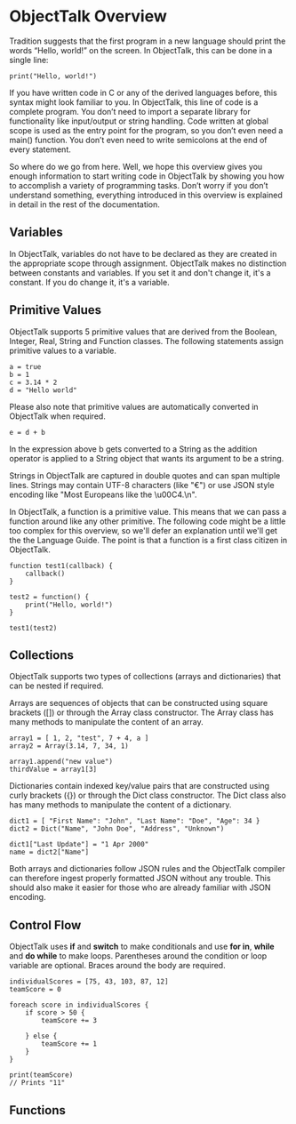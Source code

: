 # ObjectTalk Overview

Tradition suggests that the first program in a new language should print
the words “Hello, world!” on the screen. In ObjectTalk, this can be done
in a single line:

    print("Hello, world!")

If you have written code in C or any of the derived languages before, this
syntax might look familiar to you. In ObjectTalk, this line of code is a
complete program. You don’t need to import a separate library for
functionality like input/output or string handling. Code written at global
scope is used as the entry point for the program, so you don’t even need
a main() function. You don’t even need to write semicolons at the end of
every statement.

So where do we go from here. Well, we hope this overview gives you enough
information to start writing code in ObjectTalk by showing you how to
accomplish a variety of programming tasks. Don’t worry if you don’t
understand something, everything introduced in this overview is explained
in detail in the rest of the documentation.

## Variables

In ObjectTalk, variables do not have to be declared as they are created
in the appropriate scope through assignment. ObjectTalk makes no
distinction between constants and variables. If you set it and don't
change it, it's a constant. If you do change it, it's a variable.

## Primitive Values

ObjectTalk supports 5 primitive values that are derived from the
Boolean, Integer, Real, String and Function classes. The following
statements assign primitive values to a variable.

    a = true
    b = 1
    c = 3.14 * 2
    d = "Hello world"

Please also note that primitive values are automatically converted in
ObjectTalk when required.

    e = d + b

In the expression above b gets converted to a String as the addition
operator is applied to a String object that wants its argument to be
a string.

Strings in ObjectTalk are captured in double quotes and can span
multiple lines. Strings may contain UTF-8 characters (like "€") or
use JSON style encoding like "Most Europeans like the \u00C4.\n".

In ObjectTalk, a function is a primitive value. This means that
we can pass a function around like any other primitive. The following
code might be a little too complex for this overview, so we'll defer an
explanation until we'll get the the Language Guide. The point is
that a function is a first class citizen in ObjectTalk.

    function test1(callback) {
        callback()
    }

    test2 = function() {
        print("Hello, world!")
    }

    test1(test2)

## Collections

ObjectTalk supports two types of collections (arrays and dictionaries)
that can be nested if required.

Arrays are sequences of objects that can be constructed using square
brackets ([]) or through the Array class constructor. The Array class
has many methods to manipulate the content of an array.

    array1 = [ 1, 2, "test", 7 + 4, a ]
    array2 = Array(3.14, 7, 34, 1)

	array1.append("new value")
	thirdValue = array1[3]

Dictionaries contain indexed key/value pairs that are constructed using
curly brackets ({}) or through the Dict class constructor. The Dict class
also has many methods to manipulate the content of a dictionary.

	dict1 = [ "First Name": "John", "Last Name": "Doe", "Age": 34 }
	dict2 = Dict("Name", "John Doe", "Address", "Unknown")

	dict1["Last Update"] = "1 Apr 2000"
	name = dict2["Name"]

Both arrays and dictionaries follow JSON rules and the ObjectTalk
compiler can therefore ingest properly formatted JSON without any trouble.
This should also make it easier for those who are already familiar
with JSON encoding.

## Control Flow

ObjectTalk uses **if** and **switch** to make conditionals and use
**for in**, **while** and **do while** to make loops.
Parentheses around the condition or loop variable are optional. Braces around the body are required.

    individualScores = [75, 43, 103, 87, 12]
    teamScore = 0

    foreach score in individualScores {
        if score > 50 {
            teamScore += 3

        } else {
            teamScore += 1
        }
    }

    print(teamScore)
    // Prints "11"

## Functions
